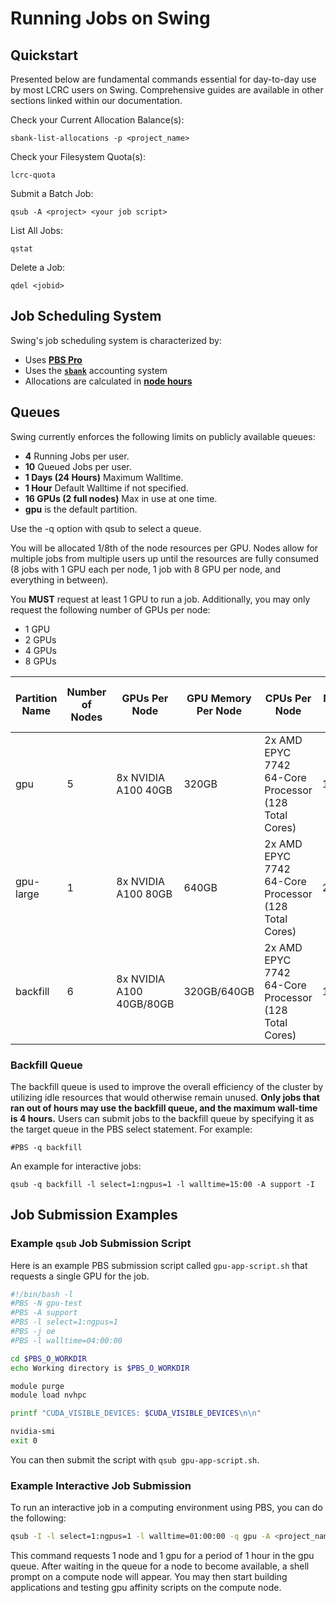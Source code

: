 # Running Jobs on Swing

## Quickstart

Presented below are fundamental commands essential for day-to-day use by most LCRC users on Swing. Comprehensive guides are available in other sections linked within our documentation.

Check your Current Allocation Balance(s):
```
sbank-list-allocations -p <project_name>
```

Check your Filesystem Quota(s):
```
lcrc-quota
```

Submit a Batch Job:
```
qsub -A <project> <your job script>
```

List All Jobs:
```
qstat
```

Delete a Job:
```
qdel <jobid>
```

## Job Scheduling System

Swing's job scheduling system is characterized by:

- Uses [**PBS Pro**](../running-jobs-at-lcrc/pbs-pro.md)
- Uses the [**`sbank`**](../allocation-management/sbank-allocation-accounting-system.md) accounting system
- Allocations are calculated in [**node hours**](../allocation-management/allocations.md#swing-cluster)

## Queues

Swing currently enforces the following limits on publicly available queues:

- **4** Running Jobs per user.
- **10** Queued Jobs per user.
- **1 Days (24 Hours)** Maximum Walltime.
- **1 Hour** Default Walltime if not specified.
- **16 GPUs (2 full nodes)** Max in use at one time.
- **gpu** is the default partition.

Use the -q option with qsub to select a queue.

You will be allocated 1/8th of the node resources per GPU. Nodes allow for multiple jobs from multiple users up until the resources are fully consumed (8 jobs with 1 GPU each per node, 1 job with 8 GPU per node, and everything in between).

You **MUST** request at least 1 GPU to run a job. Additionally, you may only request the following number of GPUs per node:

- 1 GPU
- 2 GPUs
- 4 GPUs
- 8 GPUs

| Partition Name | Number of Nodes | GPUs Per Node | GPU Memory Per Node | CPUs Per Node | DDR4 Memory Per Node | Local Scratch Disk | Operating System |
| -------------- | --------------- | ------------- | ------------------- | ------------- | -------------------- | ------------------ | ---------------- |
| gpu | 5 | 8x NVIDIA A100 40GB | 320GB | 2x AMD EPYC 7742 64-Core Processor (128 Total Cores) | 1TB | 14TB | Ubuntu 22.04.5 LTS |
| gpu-large | 1 | 8x NVIDIA A100 80GB | 640GB | 2x AMD EPYC 7742 64-Core Processor (128 Total Cores) | 2TB | 28TB | Ubuntu 22.04.5 LTS |
| backfill | 6 | 8x NVIDIA A100 40GB/80GB | 320GB/640GB | 2x AMD EPYC 7742 64-Core Processor (128 Total Cores) | 1TB/2TB | 14TB/28TB | Ubuntu 22.04.5 LTS |

### Backfill Queue

The backfill queue is used to improve the overall efficiency of the cluster by utilizing idle resources that would otherwise remain unused. **Only jobs that ran out of hours may use the backfill queue, and the maximum wall-time is 4 hours.** Users can submit jobs to the backfill queue by specifying it as the target queue in the PBS select statement. For example:

```
#PBS -q backfill
```

An example for interactive jobs:

```
qsub -q backfill -l select=1:ngpus=1 -l walltime=15:00 -A support -I
```

## Job Submission Examples

### Example `qsub` Job Submission Script

Here is an example PBS submission script called `gpu-app-script.sh` that requests a single GPU for the job.

```bash
#!/bin/bash -l
#PBS -N gpu-test
#PBS -A support
#PBS -l select=1:ngpus=1
#PBS -j oe
#PBS -l walltime=04:00:00

cd $PBS_O_WORKDIR
echo Working directory is $PBS_O_WORKDIR

module purge
module load nvhpc

printf "CUDA_VISIBLE_DEVICES: $CUDA_VISIBLE_DEVICES\n\n"

nvidia-smi
exit 0
```

You can then submit the script with `qsub gpu-app-script.sh`.

### Example Interactive Job Submission

To run an interactive job in a computing environment using PBS, you can do the following:

```bash
qsub -I -l select=1:ngpus=1 -l walltime=01:00:00 -q gpu -A <project_name>
```

This command requests 1 node and 1 gpu for a period of 1 hour in the gpu queue. After waiting in the queue for a node to become available, a shell prompt on a compute node will appear. You may then start building applications and testing gpu affinity scripts on the compute node.

